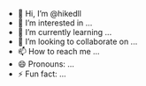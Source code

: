 - 👋 Hi, I’m @hikedll
- 👀 I’m interested in ...
- 🌱 I’m currently learning ...
- 💞️ I’m looking to collaborate on ...
- 📫 How to reach me ...
- 😄 Pronouns: ...
- ⚡ Fun fact: ...

<!---
hikedll/hikedll is a ✨ special ✨ repository because its `README.md` (this file) appears on your GitHub profile.
You can click the Preview link to take a look at your changes.
--->
